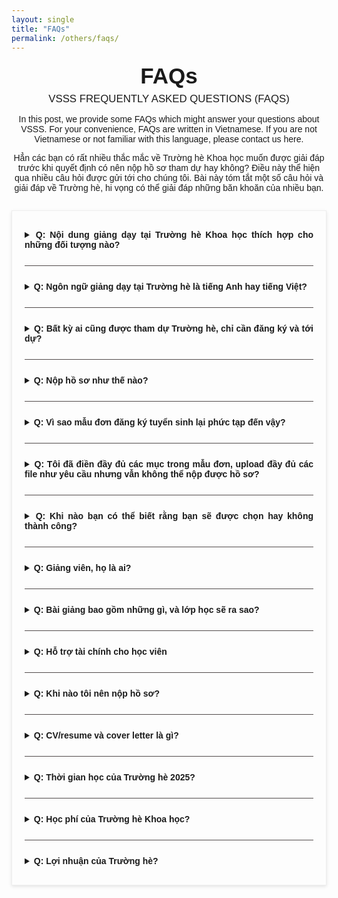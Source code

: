 ```yaml
---
layout: single
title: "FAQs"
permalink: /others/faqs/
---
```


<style>
  .home-container {
    text-align: center;
    font-family: sans-serif;
  }
  .main-heading {
    font-size: 2.5em;
    text-align: center;
    margin-top: 0.5em;
    margin-bottom: 0.2em;
  }
  .sub-heading {
    font-size: 1.2em;
    margin-bottom: 0.5em;
  }
  .date-location {
    margin-bottom: 1.5em;
  }
  .nav-button {
    display: inline-block;
    padding: 10px 20px;
    margin: 0 10px 20px 10px;
    background-color: #007bff;
    color: white;
    text-decoration: none;
    border-radius: 5px;
    border: none;
    cursor: pointer;
    font-size: 1em;
  }
  .nav-button:hover {
    background-color: #0056b3;
  }
  .home-image {
    max-width: 100%;
    height: auto;
    border-radius: 8px;
    margin-bottom: 2em;
  }
  .section {
    margin: 2em 0;
    text-align: justify;
  }
  .section img {
     max-width: 100%;
     height: auto;
     border-radius: 8px;
  }
  .section-button {
     margin-top: 1em;
  }
  .section ul {
     list-style-position: inside;
     text-align: justify;
     margin-bottom: 1.5em;
  }
  .section li {
     margin-bottom: 0.75em;
  }
  .numbered-list {
     list-style: none;          /* Remove default numbering */
     counter-reset: my-counter; /* Initialize a counter */
}
.numbered-list li::before {
     counter-increment: my-counter; /* Increment the counter for each list item */
     content: "(" counter(my-counter) ") "; /* Display the counter with parentheses */
     margin-right: 5px;      /* Add some space after the number */
     margin-bottom: 1.5em
}
.faq-container {
  max-width: 800px;
  margin: 20px auto;
  border: 1px solid #eee;
  padding: 20px;
  box-shadow: 0 2px 5px rgba(0,0,0,0.1);
}
.faq-item {
  margin-bottom: 15px;
  border-bottom: 1px solid #534c4cff;
  padding-bottom: 15px;
}
.faq-item:last-child {
  border-bottom: none; /* No border for the last item */
  margin-bottom: 0;
  padding-bottom: 0;
}
.faq-question {
  font-weight: bold;
  cursor: pointer;
  padding: 10px 0;
  justify-content: space-between; 
  align-items: center;
}
</style>

<div class="home-container">
    <h1 class = "main-heading" >
        FAQs
    </h1>
    <div class = "sub-heading">
        VSSS FREQUENTLY ASKED QUESTIONS (FAQS)
    </div>
    <p>
        In this post, we provide some FAQs which might answer your questions about VSSS. For your convenience, FAQs are written in Vietnamese. If you are not Vietnamese or not familiar with this language, please contact us here.
    </p>
    <p>
        Hẳn các bạn có rất nhiều thắc mắc về Trường hè Khoa học muốn được giải đáp trước khi quyết định có nên nộp hồ sơ tham dự hay không? Điều này thể hiện qua nhiều câu hỏi được gửi tới cho chúng tôi. Bài này tóm tắt một số câu hỏi và giải đáp về Trường hè, hi vọng có thể giải đáp những băn khoăn của nhiều bạn.
    </p>
    <div class = "section">
    <div class="faq-container">
        <details class="faq-item">
            <summary class="faq-question">
                Q: Nội dung giảng dạy tại Trường hè Khoa học thích hợp cho những đối tượng nào?
            </summary>
            <div class="faq-answer">
                <p>
                    Chương trình của VSSS được thiết kế cho đối tượng là những người đang ở ngưỡng cửa bắt đầu của sự nghiệp nghiên cứu khoa học và học thuật. <strong>Đối tượng này bao gồm các nhà nghiên cứu trẻ ở các viện nghiên cứu, các giảng viên đại học/cao đẳng mới vào nghề (hoặc cả các giáo viên phổ thông dạy các môn STEM), các sinh viên sau đại học và đại học những người đang cần trang bị các kiến thức nền tảng về phương pháp luận, kỹ năng và kinh nghiệm nghiên cứu cho sự nghiệp tương lai.</strong> Bên cạnh đó, một số học sinh phổ thông có thành tích xuất sắc và các đối tượng khác, những người thể hiện niềm yêu thích khám phá và tìm hiểu khoa học cũng được xem xét mời tham dự.
                </p>
                <p>
                    Mục tiêu của khóa học nhằm trang bị cho học viên những nền tảng quan trọng nhất để có thể bắt đầu theo đuổi con đường nghiên cứu. Đó là những tư duy cơ bản của phương pháp luận nghiên cứu khoa học, tự do và trách nhiệm học thuật, nền tảng nghiên cứu khoa học và nghề nghiên cứu, tư duy phê phán, phản biện, trình bày và công bố kết quả nghiên cứu khoa học, v.v.. Nếu bạn muốn tìm hiểu rõ hơn về chương trình Trường hè Khoa học, hãy nghiên cứu kỹ nội dung các Trường hè Khoa học trong quá khứ tại <a href = "/about-us/VSSS/"><u>đây</u></a> và cập nhật thông tin mới nhất về chương trình Trường hè năm nay tại <a href = "/program/timeline/"><u>đây</u></a>.
                </p>
            </div>
        </details>
        <details class="faq-item">
            <summary class="faq-question">
                Q: Ngôn ngữ giảng dạy tại Trường hè là tiếng Anh hay tiếng Việt?
            </summary>
            <div class="faq-answer">
                <p>
                    Website chính thức của chúng tôi được thiết kế bằng tiếng Anh có thể khiến nhiều bạn lo lắng vì cho rằng ngôn ngữ giảng dạy sẽ bằng tiếng Anh và có vẻ như bạn chưa thực sự tự tin lắm với vốn tiếng Anh của mình. Đừng lo lắng! Ngôn ngữ giảng dạy và thảo luận tại Trường hè là TIẾNG VIỆT. Chúng tôi dựng website hoặc đôi khi cả mẫu đơn đăng kí bằng tiếng Anh (những mẫu đơn năm nay là tiếng Việt nhé) chỉ với mục đích giúp bạn làm quen với môi trường Anh ngữ quốc tế (hãy nhớ là tiếng Anh là ngôn ngữ tuy không chính thức nhưng phổ biến nhất của thế giới khoa học), nhưng nội dung bài giảng sẽ là tiếng Việt với mục đích truyền đạt tối đa cho học viên.
                </p>
            </div>
        </details>
        <details class="faq-item">
            <summary class="faq-question">
                Q: Bất kỳ ai cũng được tham dự Trường hè, chỉ cần đăng ký và tới dự?
            </summary>
            <div class="faq-answer">
                <p><strong>
                    Rất tiếc là không hoàn toàn như vậy!
                </strong></p>
                <p><strong>
                    Nếu bạn đã từng tham dự Trường hè Khoa học Việt Nam (cựu học viên), bạn sẽ không được phép nộp hồ sơ và tham dự Trường hè như các học viên mới. Bạn đã từng có những trải nghiệm trong quá khứ, vậy thì cũng nên “nhường lại” cơ hội cho những người chưa từng tham dự Trường hè.
                </strong></p>
                <p>
                    Mặc dù Trường hè mở hoàn toàn miễn phí với mọi học viên, và mọi bạn trẻ yêu thích khoa học đều được chào đón. Nhưng hội trường có diện tích hạn chế, cũng như nhân lực giảng dạy có hạn, nên chúng tôi chỉ có thể mời một số lượng hạn chế học viên tham dự chính thức (năm 2019 là 160 học viên, năm 2020 số lượng chính thức là 180, từ năm 2022 số lượng học viên chính thức là 150 học viên).
                </p>
                <p>
                    Vì thế hãy chuẩn bị hồ sơ thật ấn tượng để thuyết phục BTC rằng bạn xứng đáng được chọn. Xin tiết lộ là việc chọn lựa hồ sơ cũng khá cạnh tranh đấy và những bạn đã từng nộp hồ sơ năm trước nhưng không thành công, nếu năm nay tiếp tục nộp hồ sơ sẽ được thêm điểm cộng ưu tiên khi xét duyệt!
                </p>
                <p>
                    Không có bất cứ sự giới hạn hoặc cấm đoán nào về ngôn ngữ của hồ sơ Trường hè. Nhưng cũng tiết lộ với bạn là những người chấm hồ sơ chỉ thành thạo một số ít ngôn ngữ thôi (ví dụ như tiếng Việt, tiếng Anh, ..) chứ không thành thạo hàng chục ngôn ngữ đâu. Vì thế nên cân nhắc khi chọn ngôn ngữ trình bày nhé!
                    Bạn cũng có thể viết thư, hồ sơ bằng tiếng Việt. Hồ sơ của bạn vẫn được xem xét bình đẳng như những ứng viên khác, nhưng hãy chú ý tới chú thích “preferable in English” nhé!
                </p>
                <p>
                    BTC khuyến khích bạn soạn hồ sơ bằng tiếng Anh để dần làm quen với việc nộp hồ sơ ở nước ngoài. Dù viết bằng ngôn ngữ nào thì hãy đảm bảo đó là ngôn ngữ bạn thành thạo nhất và diễn đạt tốt nhất bản thân bạn.
                </p>
                <p>
                    Nên nhớ quá trình tuyển chọn là cạnh tranh dựa trên hồ sơ, nên những người được mời là những người chuẩn bị hồ sơ xuất sắc, thuyết phục được những người tuyển chọn rằng họ là những người yêu thích khoa học, có sự chuẩn bị tốt để theo đuổi con đường này,…
                </p>
                <p>
                    Chúng tôi không bắt buộc thí sinh phải soạn CV hay thư theo một khuôn mẫu nào!
                </p>
            </div>
        </details>
        <details class="faq-item">
            <summary class="faq-question">
                Q: Nộp hồ sơ như thế nào?
            </summary>
            <div class="faq-answer">
                <p>
                    Việc nộp hồ sơ được thực hiện khá đơn giản thông qua hệ thống đăng kí online ngay trên trang web này – tại <a href = "/apply/apply-now/"><u>đây</u></a>.
                </p>
                <p>
                    Bạn sẽ phải điền một đơn đăng kí được thiết kế tương đối phức tạp với việc lựa chọn từng đối tượng (việc này giúp BTC phân loại hồ sơ nhanh hơn), và upload hồ sơ của bạn.
                </p>
                <p>
                    Cùng với việc điền form, bạn sẽ phải upload các files hồ sơ:
                </p>
                <p><strong><em> 
                    (1) Thư ứng tuyển (Cover letter) + hồ sơ học thuật cá nhân (CV) trình bày trong một file,<br>
                    (2) Bằng chứng các thành tích học tập/nghiên cứu khoa học nếu bạn có khai báo trong application form (các bằng chứng này cần được lưu trong một file duy nhất).
                </em></strong></p>
                <p>
                    Nếu bạn không khai báo có thành tích gì, file (2) sẽ không cần thiết, nhưng nếu có, hãy chuẩn bị file sẵn sàng. File này giúp BTC xác nhận chính xác hơn về khả năng của bạn, và bạn nên trình bày chúng rõ ràng. Ví dụ: bạn có các công trình nghiên cứu khoa học đã được published trên mạng, bạn có thể đơn thuần list các đường dẫn tới công trình đó như các references (ví dụ: A Polar Corundum Oxide Displaying Weak Ferromagnetism at Room Temperature, Journal of the American Chemical Society 134, 3737-3747 (2012) – <a href = "https://pubs.acs.org/doi/full/10.1021/ja208395z"><u>https://pubs.acs.org/doi/abs/10.1021/ja208395z)</u></a>. Hoặc nếu bạn có các giấy khen cho thành tích học tập, hãy sao chụp lại và đưa vào file đó, v.v…
                </p>
                <p>
                    Nếu bạn yêu cầu hỗ trợ tài chính (cho kinh phí đi lại hoặc/và chỗ ở miễn phí) thì phải chuẩn bị thêm một thư khác giải thích vì sao bạn cần hỗ trợ này. Hãy chuẩn bị các tài liệu này sẵn sàng, điền form, upload file và nhấn SUBMIT. Bạn sẽ nhận được một thư báo tự động thông báo bạn đã nộp hồ sơ thành công và kèm với các thông tin tóm tắt những thứ bạn đã nộp.
                </p>
                <p>
                    Hãy chú ý rằng application được thiết kế có phần phức tạp với mục đích giúp  có thể chấm điểm hồ sơ ít bị sai sót nhất. Mong bạn hãy nghiên cứu một cách tỉ mỉ và hoàn thành tất cả các yêu cầu của application form.
                </p>
                <p>
                    Nếu bạn không cung cấp đầy đủ các bằng chứng về thành tích học tập (hay nghiên cứu khoa học,…), những khai báo này có thể không xác thực được, và các thành tích này sẽ không được xem xét.
                </p>
                <p>
                    Thời hạn nộp hồ sơ:  <strong>14/6/2025 (cho đến giây cuối cùng của ngày tính theo giờ Việt Nam GMT+7).</strong>
                </p>
                <p>
                    Chú ý, không một hồ sơ nào nộp muộn được chấp nhận, dù vì bất cứ lý do gì. Vì thế, hãy chuẩn bị hồ sơ của bạn sẵn sàng và nộp đúng thời hạn.
                </p>
            </div>
        </details>
        <details class="faq-item">
            <summary class="faq-question">
                Q: Vì sao mẫu đơn đăng ký tuyển sinh lại phức tạp đến vậy?
            </summary>
            <div class="faq-answer">
                <p>
                    Đúng là mẫu đơn tuyển sinh hơi phức tạp (rất mong bạn thông cảm). Sở dĩ có sự phức tạp này vì Ban Tổ chức cố gắng phân loại các ứng viên theo từng nhóm để có thể chấm hồ sơ một cách hợp lý nhất. Các ứng viên sẽ được phân loại theo từng nhóm, ví dụ như học sinh phổ thông, sinh viên đại học, .. hay theo từng ngành học của ứng viên, nhằm có thể so sánh các ứng viên với nhau một cách công bằng nhất có thể. Sẽ không có sự cạnh tranh giữa các ứng viên không cùng nhóm, ví dụ như so sánh một ứng viên đang là một giảng viên đại học trẻ với một ứng viên là học sinh lớp 12 là một điều hoàn toàn không công bằng. Chúng tôi thiết kế một mẫu đơn phức tạp nhằm giảm thiểu sự bất công bằng đó khi chấm hồ sơ. Vì thế, bạn hãy cố gắng hoàn thành các mục trong mẫu đơn nhé!!!
                </p>
            </div>
        </details>
        <details class="faq-item">
            <summary class="faq-question">
                Q: Tôi đã điền đầy đủ các mục trong mẫu đơn, upload đầy đủ các file như yêu cầu nhưng vẫn không thể nộp được hồ sơ?
            </summary>
            <div class="faq-answer">
                <p>
                    Nếu bạn gặp phải tình huống như thế này thì hãy kiểm tra lại mục Ngày sinh trong mẫu đơn nhé! Nếu tuổi của bạn chưa đến 16 hoặc từ 40 trở lên (tính đến ngày 05/8/2025), bạn sẽ không được phép nộp đơn đăng ký tuyển sinh. Nếu bạn đã điền đơn đầy đủ, upload tất cả các file theo yêu cầu mà nút NỘP HỒ SƠ không hiện ra để bạn nộp hồ sơ thì có nghĩa là ngày sinh bạn điền trong đơn đã khiến cho tuổi của bạn không hợp lệ. Nếu bạn cho rằng tuổi của bạn hợp lệ (tròn 16 tới 40) thì hãy kiểm tra và chỉnh lại ngày sinh cho đúng. Còn nếu bạn ở ngoài độ tuổi hợp lệ của Trường hè, rất tiếc, bạn không được phép đăng ký dự tuyển.
                </p>
            </div>
        </details>        
        <details class="faq-item">
            <summary class="faq-question">
                Q: Khi nào bạn có thể biết rằng bạn sẽ được chọn hay không thành công?
            </summary>
            <div class="faq-answer">
                <p>
                    Nếu vào ngày <strong>05/7/2025</strong>, bạn nhận được thư điện tử của Ban Tổ chức mời bạn tham dự, xin chúc mừng, bạn là một trong các ứng viên xuất sắc nhất xứng đáng tham dự trường hè năm nay. Nếu hết ngày <strong>05/7/2025</strong> mà bạn không nhận được thư mời, rất tiếc rằng hồ sơ của bạn không được chọn (hãy vào <a href = "/application/important-dates/"><u>đây</u></a> để biết những mốc thời gian quan trọng của Trường hè). Cũng có lúc thư mời của Trường hè vô tình bị lọc vào hòm thư rác của bạn nên bạn không thấy, hãy thử kiểm tra kỹ trong hòm thư rác nữa nhé.
                </p>
                <p>
                    Mọi liên lạc sẽ được thông qua e-mail, nên khi bạn điền application form, hãy thật cẩn thận điền chính xác e-mail mà bạn sử dụng nhé.
                </p>
                <p>
                    Rất tiếc chúng tôi chỉ có thể đủ chỗ cho một số lượng học viên nhất định. Bạn không được chọn không có nghĩa là bạn kém xuất sắc, mà chỉ đơn giản là BTC cho rằng những người khác thích hợp hơn cho Trường hè năm nay vì sự thể hiện của họ trong hồ sơ. Bạn vẫn là người xuất sắc trong lĩnh vực của bạn, hãy tin như vậy!
                </p>
            </div>
        </details>        
        <details class="faq-item">
            <summary class="faq-question">
                Q: Giảng viên, họ là ai?
            </summary>
            <div class="faq-answer">
                <p>
                    Danh sách chính thức cuối cùng của giảng viên, kèm theo thông tin các bài giảng sẽ được cập nhật tại <a href = "/program/timeline/"><u>đây</u></a>.
                </p>
                <p>
                    Giảng viên giảng dạy tại trường hè đều là những người có kinh nghiệm nghiên cứu khoa học, phần lớn trong số họ hiện đang làm công tác nghiên cứu khoa học (trong và ngoài nước), và có kinh nghiệm trong việc chuẩn bị sự nghiệp nghiên cứu, có lòng nhiệt tình muốn truyền lại kiến thức và kinh nghiệm của mình cho những người đi sau, giúp họ có sự chuẩn bị tốt để sẵn sàng theo đuổi con đường nghiên cứu.
                </p>
                <p>
                    Một số giảng viên tiêu biểu như anh Giáp Văn Dương (Tiến sĩ Vật lý), người sáng lập trường dạy trực tuyến mở Giapschool; anh Nguyễn Ngọc Anh (Tiến sĩ Kinh tế), Giám đốc Trung tâm Nghiên cứu Chính sách và Phát triển, Giảng viên khoa Quản trị kinh doanh, Đại học Quốc gia Hà Nội; anh Trần Trọng Dương, chị Nguyễn Tô Lan (Tiến sĩ Hán Nôm), Viện Hán Nôm Việt Nam, anh Nguyễn Bảo Huy, Lưu Quang Trung, giảng viên Đại học Bách khoa Hà Nội (là những cựu học viên Trường hè các khóa đầu), chị Tô Mai Hương, giảng viên Trường Đại học Khoa học và Công nghệ Hà Nội, v.v…
                </p>
                <p>
                    Đội ngũ giảng viên của Trường hè Khoa học công tác trong nhiều lĩnh vực khác nhau, từ giáo dục, khoa học tự nhiên, kỹ thuật, tới kinh tế, xã hội học,…
                </p>
            </div>
        </details>                
        <details class="faq-item">
            <summary class="faq-question">
                Q: Bài giảng bao gồm những gì, và lớp học sẽ ra sao?
            </summary>
            <div class="faq-answer">
                <p>
                    Mục tiêu của khóa học nhằm trang bị cho bạn những nền tảng quan trọng nhất để có thể bắt đầu theo đuổi con đường nghiên cứu. Đó là những tư duy cơ bản của phương pháp luận nghiên cứu khoa học, tự do và trách nhiệm học thuật, nền tảng nghiên cứu khoa học và nghề nghiên cứu, tư duy phê phán, phản biện, trình bày và công bố kết quả nghiên cứu khoa học, v.v.. Lớp học và các bài giảng sẽ được thiết kế tăng tính tương tác, trải nghiệm. Học viên luôn được chào đón và khuyến khích tranh luận với giảng viên, lối dạy và học thụ động không được chấp nhận tại Trường hè.
                </p>
                <p>
                    Nếu bạn muốn tìm hiểu rõ hơn về chương trình Trường hè Khoa học, hãy nghiên cứu kỹ nội dung các Trường hè Khoa học trong quá khứ tại <a href = "/about-us/VSSS/"><u>đây</u></a>.
                </p>
            </div>
        </details>                
        <details class="faq-item">
            <summary class="faq-question">
                Q: Hỗ trợ tài chính cho học viên
            </summary>
            <div class="faq-answer">
                <p>
                    Người tham dự phải tự túc kinh phí đi lại và nơi ở. Tuy nhiên nhờ sự tài trợ của một số tổ chức và cá nhân hảo tâm, năm nay chúng tôi sẽ giành một số lượng kinh phí để hỗ trợ cho các bạn học viên ở xa và có hoàn cảnh khó khăn tới dự tham dự Trường hè, bao gồm hỗ trợ một phần chi phí đi lại và hỗ trợ nơi ở (khách sạn). Sẽ có một số lượng hạn chế học viên (có hoàn cảnh tài chính khó khăn) sẽ được cung cấp nơi ở miễn phí hoặc/và một phần kinh phí đi lại. Số tiền sẽ không thể nhiều tới mức bạn muốn mua vé bao nhiêu tiền cũng có, nhưng hi vọng sẽ là một sự trợ giúp để động viên các bạn sinh viên từ các nơi xa Quy Nhơn tham dự.
                </p>
                <p>
                    Trong các ngày diễn ra lớp học tại ICISE, học viên sẽ ăn trưa và ăn tối miễn phí ngay tại bếp ăn của ICISE (Các bữa ăn tại ICISE được nấu nướng rất cẩn thận, chu đáo và ngon miệng bởi đội ngũ nhân viên phục vụ chuyên nghiệp làm việc tại ICISE). Ngoài ra, giữa các buổi học, đồ uống (trà, cà phê, nước uống,..) sẽ được cung cấp miễn phí cho toàn bộ lớp học.
                </p>
                <p>
                    Để có thể nhận được trợ giúp, tất nhiên đầu tiên là bạn sẽ phải nằm trong số những ứng viên xuất sắc được chọn và cần trình bày rõ lý do bạn cần sự hỗ trợ này (ưu tiên các học viên có hoàn cảnh tài chính khó khăn). Ngoài ra, tài trợ này không giành cho học viên đang cư trú tại Quy Nhơn và ưu tiên cho những học viên có hoàn cảnh khó khăn. Hãy chuẩn bị một thư giải thích vì sao bạn cần hỗ trợ và nộp khi nộp hồ sơ nếu bạn muốn nhận tài trợ.
                </p>
            </div>
        </details>                
        <details class="faq-item">
            <summary class="faq-question">
                Q: Khi nào tôi nên nộp hồ sơ?
            </summary>
            <div class="faq-answer">
                <p>
                    Câu trả lời rất đơn giản là trước thời hạn đóng cửa (<strong>14/6/2025</strong>). Chúng tôi luôn nhắc các ứng viên rằng, bạn không cần phải vội vàng ngay lập tức nộp hồ sơ nếu như chưa chuẩn bị hồ sơ một cách tốt nhất. Hãy giành thời gian để chuẩn bị hồ sơ một cách cẩn thận. Mọi hồ sơ nộp hợp lệ đều được xem xét bình đằng như nhau, không hề có sự phân biệt hồ sơ nộp sớm hay muộn.
                </p>
                <p>
                    Nhưng chúng tôi tiết lộ cho bạn biết là qua 11 năm tổ chức và nhận hồ sơ, chúng tôi nhận thấy một xu thế là sinh viên Việt Nam thường thích nộp hồ sơ sát những ngày cuối cùng. Nếu bạn cũng chờ những ngày cuối thì khả năng không thể nộp hồ sơ là khá cao. Băng thông của hệ thống đăng kí trực tuyến là hạn chế, việc số đông ồ ạt nộp hồ sơ trong một thời gian ngắn dễ khiến hệ thống bị nghẽn và bạn không nộp được (đã từng xảy ra trong quá khứ). Vì thế, lời khuyên của ban tổ chức là đừng chờ tới những ngày cuối cùng nếu bạn là chuẩn bị xong hồ sơ.
                </p>
            </div>
        </details>                
        <details class="faq-item">
            <summary class="faq-question">
                Q: CV/resume và cover letter là gì?
            </summary>
            <div class="faq-answer">
                <p>
                    Đây là câu hỏi mà nhiều bạn hỏi BTC, thậm chí mail riêng để hỏi. Nó cũng giống như việc khi xin việc bạn lại hỏi nhà tuyển dụng là ông cần tôi trả lời phỏng vấn như thế nào (hơi kỳ kỳ phải không bạn??). Nhưng không sao, chúng tôi vẫn sẵn sàng gợi ý cho bạn như dưới đây:
                    Curriculum vitae (CV) là tờ thông tin về mỗi cá nhân, trong đó mô tả học vấn (tốt nghiệp trường nào, ngành gì, kết quả học tập ra sao), kinh nghiệm làm việc, kỹ năng hiện có, thành tích và khen thưởng nhận được, địa chỉ liên hệ và (nếu có thể) thông tin 2-3 người có thể giúp nhà tuyển dụng (trong trường hợp này là Ban tuyển sinh của Trường hè) tham khảo để hiểu thêm về bạn. Resume là bản thu gọn của CV, thường có nội dung 1-2 trang.
                </p>
                <p>
                    Cover letter là lá thư tự giới thiệu về cá nhân và giải thích tại sao bạn phù hợp với vị trí đang nộp. Đối với Trường hè, bạn nên trình bày niềm đam mê khoa học của mình, và những gì bạn đạt được liên quan gì đến chương trình của trường hè. Hãy lưu ý tới chủ đề của Trường Hè để viết cover letter một cách thích hợp. Thư nên ngắn gọn, xúc tích và đủ ý – nên cố gắng gói gọn trong một trang A4. Bạn hãy tưởng tượng rằng Ban Tổ chức phải nghiên cứu một cách tỉ mỷ gần một ngàn hồ sơ trong một thời gian rất ngắn, nên nếu bạn trình bày một hồ sơ lê thê dài dòng thì rất có nguy cơ những điểm mạnh của bạn không được nghiên cứu kỹ. Vì thế, hãy cố gắng diễn đạt và trình bày thư và CV một cách ngắn gọn và xúc tích!
                </p>
                <p>
                    Bạn có thể tìm kiếm trên Google mẫu CV và cover letter để xây dựng một CV của chính bạn mà bạn cảm thấy thích hợp nhất. Trường hè cũng không yêu cầu bạn phải trình bày CV hay cover letter theo một mẫu cụ thể nào.
                </p>
                <p>
                    Lưu ý là bạn đang nộp hồ sơ cho Trường hè Khoa học, do đó, nên tham khảo các mẫu CV và cover letter liên quan đến học thuật, chẳng hạn như CV của các bạn sinh viên quốc tế, còn cover letter liên quan đến việc nộp xin học bổng. Chúng tôi cũng khuyến cáo bạn là không nên trình bày CV quá dài, chỉ nên không quá 2 trang A4 để người đọc có thể nhận diện về thành tích của bạn một cách tập trung hơn.
                </p>
                <p>
                    Bạn cần gộp thư và CV vào một file đơn nhất để upload lên hồ sơ đăng ký. Hãy đặt thư vào trang đầu tiên và các trang tiếp theo sẽ là CV của bạn.
                </p>
            </div>
        </details>                
        <details class="faq-item">
            <summary class="faq-question">
                Q: Thời gian học của Trường hè 2025?
            </summary>
            <div class="faq-answer">
                <p>
                    Lịch tổ chức Trường hè Khoa học được sắp xếp theo lịch trình <strong>05-08/8/2025</strong> (<a href = "/program/timeline/"><u>xem</u></a>). Trường hè sẽ diễn ra liên tục trong 04 ngày tại Trung tâm Quốc tế Khoa học và Giáo dục Liên ngành (ICISE), thành phố Quy Nhơn, Bình Định. ICISE là trung tâm khoa học quốc tế duy nhất tại Việt Nam được xây dựng bởi vợ chồng giáo sư Jean Trần Thanh Vân và giáo sư Phạm Kim Ngọc. Nơi đây chuyên tổ chức các hội thảo mang tầm quốc gia và quốc tế cùng với các khoá đào tạo chuyên đề, chuyên gia, tiêu biểu cho các nhà nghiên cứu và các ứng viên tiến sĩ, được ví như một thánh đường của khoa học và giáo dục, nơi chắp cánh cho những giấc mơ tri thức.
                </p>
                <p>
                    Bài giảng buổi sáng bắt đầu từ 8h sáng các ngày (ngoại trừ ngày đầu tiên trường hè sẽ bắt đầu sớm hơn để đăng ký và khai mạc), và kết thúc vào 6h chiều mỗi ngày. Học viên sẽ có 1 tiếng nghỉ trưa (12h30 – 13h30), và có thể làm các bài tập nhóm trong thời gian nghỉ trưa. Học viên được khuyến khích thảo luận với giảng viên về các chủ đề bài giảng, cũng như các vấn đề liên quan, đặc biệt các vấn đề học thuật và kinh nghiệm của những người đi trước, kể cả ngoài giờ học. Học viên tham gia đầy đủ các bài học sẽ nhận được giấy chứng nhận hoàn thành trường hè được trao vào cuối buổi học cuối cùng.
                </p>
                <p>
                    Đừng lo lắng khi thấy gần như cả ngày bạn đắm mình ở lớp học! Các bữa ăn trưa và tối của bạn sẽ được phục vụ ngay tại Trung tâm hội nghị. Hàng ngày, thậm chí sẽ có cả xe bus của thành phố đón bạn từ thành phố Quy Nhơn ra Trung tâm hội nghị, và sẽ đưa trả bạn về thành phố vào cuối ngày.
                </p>
            </div>
        </details>                
        <details class="faq-item">
            <summary class="faq-question">
                Q: Học phí của Trường hè Khoa học?
            </summary>
            <div class="faq-answer">
                <p>
                    Tất cả các học viên trường hè đều không phải đóng học phí. Chúng tôi cung cấp khóa học hoàn toàn miễn phí. Tất cả học viên cũng không phải đóng thêm bất kỳ một phụ phí nào.
                </p>
                <p>
                    Tuy nhiên, khi bạn được mời tham dự Trường hè (bạn trúng tuyển), bạn sẽ được yêu cầu đóng tiền đặt cọc (giữ chỗ) để khẳng định bạn sẽ có mặt tham gia Trường hè. Số tiền này không nhiều (các năm trước là khoảng 500.000 VNĐ) và bạn sẽ được trả lại vào ngày cuối cùng của Trường hè sau khi đã hoàn thành đầy đủ các bài học của Trường hè. Nếu bạn trúng tuyển, chúng tôi sẽ có hướng dẫn tỉ mỉ về việc này, bạn không cần phải lo lắng về điều này khi nộp hồ sơ.
                </p>
            </div>
        </details>                
        <details class="faq-item">
            <summary class="faq-question">
                Q: Lợi nhuận của Trường hè?
            </summary>
            <div class="faq-answer">
                <p>
                    Nhiều người cũng đặt câu hỏi này đối với chúng tôi. Câu trả lời và khẳng định là Trường hè là một hoạt động hoàn toàn phi lợi nhuận, không sinh ra bất kỳ một lợi nhuận nào, dù chúng tôi có nhận được những tài trợ nhất định từ một số tổ chức/cá nhân hảo tâm. Tài chính chúng tôi nhận được từ nhà tài trợ chỉ được dùng để dùng cho các hoạt động tổ chức trường hè (chuẩn bị địa điểm, nước uống giải lao,..), hỗ trợ học viên (nơi ăn ở, đi lại), hỗ trợ đi lại và ăn ở cho giảng viên.
                </p>
                <p>
                    Tất cả những người tổ chức trường hè, giảng viên, tình nguyện viên đều tham gia trường hè một cách tình nguyện, và không nhận bất kỳ một thù lao nào. Tài chính còn dư lại sau mỗi kỳ trường hè sẽ được giữ lại sử dụng cho lần tổ chức tiếp theo (thực tế thì điều này chưa từng có vì quỹ tài chính của VSSS còn rất eo hẹp).
                </p>
            </div>
        </details>
    </div>
    </div>
</div>